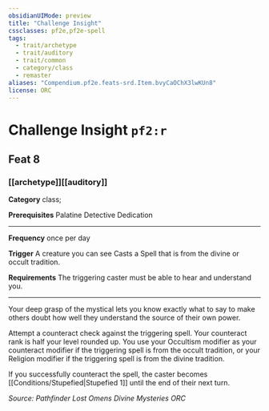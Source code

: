 ```yaml
---
obsidianUIMode: preview
title: "Challenge Insight"
cssclasses: pf2e,pf2e-spell
tags:
  - trait/archetype
  - trait/auditory
  - trait/common
  - category/class
  - remaster
aliases: "Compendium.pf2e.feats-srd.Item.bvyCaOChX3lwKUn8"
license: ORC
---
```

# Challenge Insight `pf2:r`
## Feat 8
### [[archetype]][[auditory]]

**Category** class; 



**Prerequisites** Palatine Detective Dedication
* * *
**Frequency** once per day

**Trigger** A creature you can see Casts a Spell that is from the divine or occult tradition.

**Requirements** The triggering caster must be able to hear and understand you.

* * *

Your deep grasp of the mystical lets you know exactly what to say to make others doubt how well they understand the source of their own power.

Attempt a counteract check against the triggering spell. Your counteract rank is half your level rounded up. You use your Occultism modifier as your counteract modifier if the triggering spell is from the occult tradition, or your Religion modifier if the triggering spell is from the divine tradition.

If you successfully counteract the spell, the caster becomes [[Conditions/Stupefied|Stupefied 1]] until the end of their next turn.

*Source: Pathfinder Lost Omens Divine Mysteries*
*ORC*